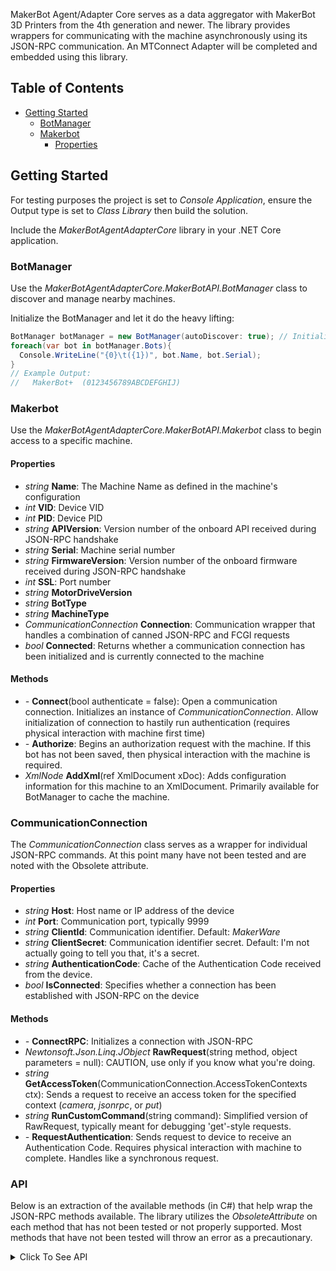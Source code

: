 MakerBot Agent/Adapter Core serves as a data aggregator with MakerBot 3D Printers from the 4th generation and newer. The library provides wrappers for communicating with the machine asynchronously using its JSON-RPC communication. An MTConnect Adapter will be completed and embedded using this library.

## Table of Contents
 - [Getting Started](#getting-started)
   - [BotManager](#botmanager)
   - [Makerbot](#makerbot)
     - [Properties](#properties)

## Getting Started
For testing purposes the project is set to *Console Application*, ensure the Output type is set to *Class Library* then build the solution.

Include the *MakerBotAgentAdapterCore* library in your .NET Core application.

### BotManager
Use the *MakerBotAgentAdapterCore.MakerBotAPI.BotManager* class to discover and manage nearby machines.

Initialize the BotManager and let it do the heavy lifting:

```c#
BotManager botManager = new BotManager(autoDiscover: true); // Initialize the bot manager and allow it to go ahead and find machines
foreach(var bot in botManager.Bots){
  Console.WriteLine("{0}\t({1})", bot.Name, bot.Serial);
}
// Example Output:
//   MakerBot+  (0123456789ABCDEFGHIJ)
```

### Makerbot
Use the *MakerBotAgentAdapterCore.MakerBotAPI.Makerbot* class to begin access to a specific machine.

#### Properties
 - *string* **Name**: The Machine Name as defined in the machine's configuration
 - *int* **VID**: Device VID
 - *int* **PID**: Device PID
 - *string* **APIVersion**: Version number of the onboard API received during JSON-RPC handshake
 - *string* **Serial**: Machine serial number
 - *string* **FirmwareVersion**: Version number of the onboard firmware received during JSON-RPC handshake
 - *int* **SSL**: Port number
 - *string* **MotorDriveVersion**
 - *string* **BotType**
 - *string* **MachineType**
 - *CommunicationConnection* **Connection**: Communication wrapper that handles a combination of canned JSON-RPC and FCGI requests
 - *bool* **Connected**: Returns whether a communication connection has been initialized and is currently connected to the machine

#### Methods
 - *-* **Connect**(bool authenticate = false): Open a communication connection. Initializes an instance of *CommunicationConnection*. Allow initialization of connection to hastily run authentication (requires physical interaction with machine first time)
 - *-* **Authorize**: Begins an authorization request with the machine. If this bot has not been saved, then physical interaction with the machine is required.
 - *XmlNode* **AddXml**(ref XmlDocument xDoc): Adds configuration information for this machine to an XmlDocument. Primarily available for BotManager to cache the machine.
 
### CommunicationConnection
The *CommunicationConnection* class serves as a wrapper for individual JSON-RPC commands. At this point many have not been tested and are noted with the Obsolete attribute.

#### Properties
 - *string* **Host**: Host name or IP address of the device
 - *int* **Port**: Communication port, typically 9999
 - *string* **ClientId**: Communication identifier. Default: *MakerWare*
 - *string* **ClientSecret**: Communication identifier secret. Default: I'm not actually going to tell you that, it's a secret.
 - *string* **AuthenticationCode**: Cache of the Authentication Code received from the device.
 - *bool* **IsConnected**: Specifies whether a connection has been established with JSON-RPC on the device

#### Methods
 - *-* **ConnectRPC**: Initializes a connection with JSON-RPC
 - *Newtonsoft.Json.Linq.JObject* **RawRequest**(string method, object parameters = null): CAUTION, use only if you know what you're doing.
 - *string* **GetAccessToken**(CommunicationConnection.AccessTokenContexts ctx): Sends a request to receive an access token for the specified context (*camera*, *jsonrpc*, or *put*)
 - *string* **RunCustomCommand**(string command): Simplified version of RawRequest, typically meant for debugging 'get'-style requests.
 - *-* **RequestAuthentication**: Sends request to device to receive an Authentication Code. Requires physical interaction with machine to complete. Handles like a synchronous request.

### API
Below is an extraction of the available methods (in C#) that help wrap the JSON-RPC methods available. The library utilizes the *ObsoleteAttribute* on each method that has not been tested or not properly supported. Most methods that have not been tested will throw an error as a precautionary.

<details>
  <summary>Click To See API</summary>
<p>
  
  ```c#
  // Method not tested
DesyncAccount(CommunicationConnection cnn)

// Format not supported
EndCameraStream(CommunicationConnection cnn)

// Method not tested
ExpireThingiverseCredentials(CommunicationConnection cnn)

FirstContact(CommunicationConnection cnn)

GetCloudServicesInfo(CommunicationConnection cnn)

GetConfig(CommunicationConnection cnn)

GetSystemInformation(CommunicationConnection cnn)

Handshake(CommunicationConnection cnn, String username = null, String hostVersion = null)

NetworkState(CommunicationConnection cnn)

Ping(CommunicationConnection cnn)

// Method not tested
RegisterClientName(CommunicationConnection cnn, String name)

// Format not supported
RequestCameraFrame(CommunicationConnection cnn)

// Format not supported
RequestCameraStream(CommunicationConnection cnn)

// Method not tested
SetAnalyticsEnabled(CommunicationConnection cnn, Boolean enabled)

// Method not tested
SetReflectorEnabled(CommunicationConnection cnn, Boolean enabled)

// Method not tested
SetThingiverseCredentials(CommunicationConnection cnn, String thingiverseUsername, String thingiverseToken)

// Method not tested
SyncAccountToBot(CommunicationConnection cnn)

// Method not tested
UpdateAvailableFirmware(CommunicationConnection cnn)

// Method not tested
GetInit(CommunicationConnection cnn, String filePath, String fileId)

// Method not tested
PutInit(CommunicationConnection cnn, String filePath, String fileId)

// Method not tested
PutTerm(CommunicationConnection cnn, String fileId, Int32 length, UInt32 crc)

// Method not found
GetUniqueIdentifiers(CommunicationConnection cnn)

// Method not found
GetSpoolInfo(CommunicationConnection cnn, Int32 bayIndex)

// Method not found
GetTrackedStats(CommunicationConnection cnn)

// Method not tested
PutRaw(CommunicationConnection cnn, String fileId, Char block, Object blockSize)

// Method not tested
ReflectorAuth(CommunicationConnection cnn, Object authInfo)

// Method not tested
SystemNotification(CommunicationConnection cnn, Object info)

// Method not tested
StateNotification(CommunicationConnection cnn, Object info)

// Method not tested
ErrorNotification(CommunicationConnection cnn, Int32 code, Int32 errorId, Object source)

// Method not tested
ErrorAcknowledged(CommunicationConnection cnn, Int32 errorId)

// Method not tested
GetTerm(CommunicationConnection cnn, String id, UInt32 crc)

// Method not supported
CameraFrame(CommunicationConnection cnn)

// Method not tested
ExtruderChange(CommunicationConnection cnn, Int32 index, Object config)

// Method not tested
NetworkStateChange(CommunicationConnection cnn, Object state)

// Method not tested
FirmwareUpdatesInfoChange(CommunicationConnection cnn, String version, Boolean updateAvailable, Boolean isOnline, Int32 error, String releaseDate, String releaseNotes)

// Method not tested
GetRaw(CommunicationConnection cnn, String id, Int32 length)

// Method not supported
GetRawCameraImageData(CommunicationConnection cnn)

AddLocalAuth(CommunicationConnection cnn, String username, String localSecret)

// Method not tested
AddMakerbotAccount(CommunicationConnection cnn, String username, String makerbotToken)

// Method not tested
Authenticate(CommunicationConnection cnn, String accessToken)

// Method not tested
Authorize(CommunicationConnection cnn, String username, String makerbotToken = null, String localSecret = null, Boolean chamberBlink = False)

// Method not tested
ClearAuthorize(CommunicationConnection cnn)

// Method not tested
Deauthorize(CommunicationConnection cnn, String username)

GetAuthorized(CommunicationConnection cnn)

// Method not tested
Reauthorize(CommunicationConnection cnn, String username, String makerbotToken = null, String localSecret = null, String localCode = null)

// Method not tested
WifiFreAuthorize(CommunicationConnection cnn, String username, String makerbotToken = null, String localSecret = null)

// Method not tested
GetStaticIpv4(CommunicationConnection cnn, String servicePath)

// Method not tested
SetStaticIpv4(CommunicationConnection cnn, String servicePath, String ip = null, String netmask = null, String gateway = null, Object dns = null, Boolean useStatic = False)

// Method not tested
WifiConnect(CommunicationConnection cnn, String path, String password = null, String name = null)

// Method not tested
WifiDisable(CommunicationConnection cnn)

// Method not tested
WifiDisconnect(CommunicationConnection cnn, String path = null)

WifiEnable(CommunicationConnection cnn)

// Method not tested
WifiForget(CommunicationConnection cnn, String path = null)

// Method not tested
WifiReset(CommunicationConnection cnn)

WifiScan(CommunicationConnection cnn, Boolean forceRescan = False)

// Method not tested
Acknowledged(CommunicationConnection cnn, Int32 errorId)

// Method not tested
AssistedLevel(CommunicationConnection cnn)

BotMaintained(CommunicationConnection cnn)

// Method not tested
BronxUpload(CommunicationConnection cnn, String filepath, Int32 toolhead)

// Method not tested
BrooklynUpload(CommunicationConnection cnn, String filepath, Boolean transferWait = False)

// Method not tested
CalibrateZOffset(CommunicationConnection cnn)

Cancel(CommunicationConnection cnn, Boolean force = False)

// Method not tested
ClearAllZPause(CommunicationConnection cnn)

ClearQueue(CommunicationConnection cnn)

// Method not tested
ClearSshId(CommunicationConnection cnn, String filepath = "")

// Method not tested
ClearZPauseMm(CommunicationConnection cnn, Int32 zPauseMm)

CloseQueue(CommunicationConnection cnn)

Cool(CommunicationConnection cnn, Boolean ignoreToolErrors = False)

CopySshId(CommunicationConnection cnn, String filepath = "")

DisableCheckBuildPlate(CommunicationConnection cnn)

DisableLeds(CommunicationConnection cnn, Boolean disableKnob = False, Boolean disableChamber = False)

DisableZPause(CommunicationConnection cnn)

DownloadAndInstallFirmware(CommunicationConnection cnn)

// Method not tested
DrmPrint(CommunicationConnection cnn, Int32 layoutId)

// Method not tested
DumpMachineConfig(CommunicationConnection cnn, String path)

EnableCheckBuildPlate(CommunicationConnection cnn)

EnableLeds(CommunicationConnection cnn, Boolean enableKnob = False, Boolean enableChamber = False)

EnableZPause(CommunicationConnection cnn)

ExecuteQueue(CommunicationConnection cnn)

ExternalPrint(CommunicationConnection cnn, String url, Boolean ensureBuildPlateClear = True)

// Method not tested
FirmwareCleanup(CommunicationConnection cnn)

GetAvailableZOffsetAdjustment(CommunicationConnection cnn)

GetMachineConfig(CommunicationConnection cnn)

GetPersistentStatistics(CommunicationConnection cnn)

GetPrintHistory(CommunicationConnection cnn)

GetQueueStatus(CommunicationConnection cnn)

GetSoundState(CommunicationConnection cnn)

GetStatistics(CommunicationConnection cnn)

GetToolUsageStats(CommunicationConnection cnn)

GetZAdjustedOffset(CommunicationConnection cnn)

HasZCalibrationRoutine(CommunicationConnection cnn)

// Method not tested
Home(CommunicationConnection cnn, Object axes, Boolean preheat = True)

IsEndstopTriggered(CommunicationConnection cnn)

// Method not tested
LibraryPrint(CommunicationConnection cnn, Int32 layoutId)

// Method not tested
LoadFilament(CommunicationConnection cnn, Int32 toolIndex, Object temperatureSettings = null)

// Method not tested
LoadPrintTool(CommunicationConnection cnn, Int32 index)

// Method not tested
MachineActionCommand(CommunicationConnection cnn, String machineFunc, Object parameters, String name = "", Boolean ignoreToolErrors = False)

// Method not tested
MachineQueryCommand(CommunicationConnection cnn, String machineFunc, Object parameters, Boolean ignoreToolErrors = False)

// Method not tested
MachineQueryProcess(CommunicationConnection cnn, String machineFunc, Object parameters, String name, Boolean ignoreToolErrors = False)

ManualLevel(CommunicationConnection cnn)

OpenQueue(CommunicationConnection cnn, Boolean clear)

// Method not tested
Park(CommunicationConnection cnn)

// Method not tested
Preheat(CommunicationConnection cnn, Object temperatureSettings = null)

Print(CommunicationConnection cnn, String filepath, Boolean ensureBuildPlateClear = True, Boolean transferWait = True)

PrintAgain(CommunicationConnection cnn)

// Method not tested
ProcessMethod(CommunicationConnection cnn, String method, Object parameters = null)

// Method not tested
ResetToFactory(CommunicationConnection cnn, Boolean clearCalibration = False)

// Method not tested
RunDiagnostics(CommunicationConnection cnn, Object tests)

// Method not tested
SetAutoUnload(CommunicationConnection cnn, String unloadCase)

// Method not tested
SetToolheadErrorVisibility(CommunicationConnection cnn, String error, Boolean ignored)

// Method not tested
SetZAdjustedOffset(CommunicationConnection cnn, Double offset)

// Method not tested
SetZPauseMm(CommunicationConnection cnn, Int32 zPauseMm)

// Method not tested
SetupPrinter(CommunicationConnection cnn, Boolean jumpToWifiSetup = False)

ToggleSound(CommunicationConnection cnn, Boolean state)

// Method not tested
UnloadFilament(CommunicationConnection cnn, Int32 toolIndex, Object temperatureSettings = null)

// Method not tested
WifiSetup(CommunicationConnection cnn)

// Method not tested
WifiSignalStrength(CommunicationConnection cnn, String ssid, String iface)

// Method not tested
YonkersUpload(CommunicationConnection cnn, String filepath, String uid, Int32 index, Nullable`1 force = null, Nullable`1 id = null)

// Method not tested
ZipLogs(CommunicationConnection cnn, String zipPath)

// Method not tested
BirdwingList(CommunicationConnection cnn, String path)

CaptureImage(CommunicationConnection cnn, String outputFile)

ChangeMachineName(CommunicationConnection cnn, String machineName)
```

</p>
</details>

